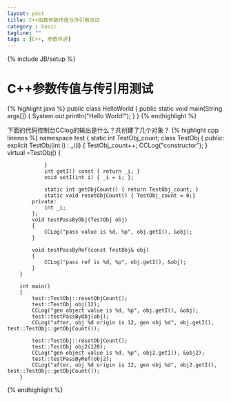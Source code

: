 ```yaml
---
layout: post
title: C++函数参数传值与传引用测试
category : basic
tagline: ""
tags : [C++, 参数传递]
---
```

{% include JB/setup %}

# C++参数传值与传引用测试

{% highlight java %}
public class HelloWorld {
    public static void main(String args[]) {
      System.out.println("Hello World!");
    }
}
{% endhighlight %}

下面的代码控制台CClog的输出是什么？共创建了几个对象？
{% highlight cpp linenos %}
        namespace test {
            static int TestObj_count;
            class TestObj {
              public:
                explicit TestObj(int i) : _i(i)
                {
                    TestObj_count++;
                    CCLog("constructor");
                }
                virtual ~TestObj()
                {
            
                }
                int getI() const { return _i; }
                void setI(int i) { _i = i; };
        
                static int getObjCount() { return TestObj_count; }
                static void resetObjCount() { TestObj_count = 0;}
            private:
                int _i;
            };
            void testPassByObj(TestObj obj)
            {
                CCLog("pass value is %d, %p", obj.getI(), &obj);
            }
    
            void testPassByRef(const TestObj& obj)
            {
                CCLog("pass ref is %d, %p", obj.getI(), &obj);
            }
        }

        int main()
        {
            test::TestObj::resetObjCount();
            test::TestObj obj(12);
            CCLog("gen object value is %d, %p", obj.getI(), &obj);
            test::testPassByObj(obj);
            CCLog("after, obj %d origin is 12, gen obj %d", obj.getI(), test::TestObj::getObjCount());
    
            test::TestObj::resetObjCount();
            test::TestObj obj2(120);
            CCLog("gen object value is %d, %p", obj2.getI(), &obj2);
            test::testPassByRef(obj2);
            CCLog("after, obj %d origin is 12, gen obj %d", obj2.getI(), test::TestObj::getObjCount());
        }
{% endhighlight %}
